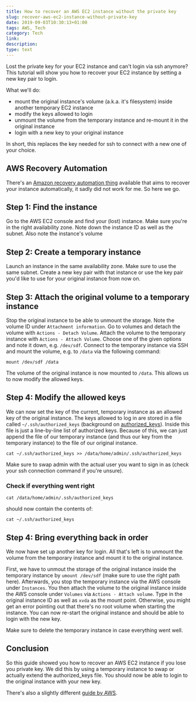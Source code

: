 ```yaml
---
title: How to recover an AWS EC2 instance without the private key
slug: recover-aws-ec2-instance-without-private-key
date: 2019-09-03T10:30:13+01:00
tags: AWS, Tech
category: Tech
link:
description:
type: text
---
```


Lost the private key for your EC2 instance and can't login via ssh anymore?
This tutorial will show you how to recover your EC2 instance by setting a new key pair to login.

What we'll do:

- mount the original instance's volume (a.k.a. it's filesystem) inside another temporary EC2 instance
- modify the keys allowed to login
- unmount the volume from the temporary instance and re-mount it in the original instance
- login with a new key to your original instance

In short, this replaces the key needed for ssh to connect with a new one of your choice.

## AWS Recovery Automation

There's an [Amazon recovery automation thing](https://aws.amazon.com/premiumsupport/knowledge-center/recover-access-lost-key-pair/) available that aims to recover your instance automatically,
it sadly did not work for me.
So here we go.

## Step 1: Find the instance

Go to the AWS EC2 console and find your (lost) instance.
Make sure you're in the right availability zone.
Note down the instance ID as well as the subnet.
Also note the instance's volume

## Step 2: Create a temporary instance

Launch an instance in the same availability zone.
Make sure to use the same subnet.
Create a new key pair with that instance
or use the key pair you'd like to use for your original instance from now on.

## Step 3: Attach the original volume to a temporary instance

Stop the original instance to be able to unmount the storage.
Note the volume ID under `Attachment information`.
Go to volumes and detach the volume with `Actions - Detach Volume`.
Attach the volume to the temporary instance with `Actions - Attach Volume`.
Choose one of the given options and note it down, e.g. `/dev/sdf`.
Connect to the temporary instance via SSH and mount the volume, e.g. to `/data` via the following command:

```text
mount /dev/sdf /data
```

The volume of the original instance is now mounted to `/data`.
This allows us to now modify the allowed keys.

## Step 4: Modify the allowed keys

We can now set the key of the current, temporary instance as an allowed key of the original instance.
The keys allowed to log in are stored in a file called `~/.ssh/authorized_keys` (background on [authorized_keys](https://www.ssh.com/ssh/authorized_keys/)).
Inside this file is just a line-by-line list of authorized keys.
Because of this, we can just append the file of our temporary instance (and thus our key from the temporary instance)
to the file of our original instance.

```text
cat ~/.ssh/authorized_keys >> /data/home/admin/.ssh/authorized_keys
```

Make sure to swap admin with the actual user you want to sign in as (check your ssh connection command if you're unsure).

### Check if everything went right

```text
cat /data/home/admin/.ssh/authorized_keys
```

should now contain the contents of:

```text
cat ~/.ssh/authorized_keys
```

## Step 4: Bring everything back in order

We now have set up another key for login.
All that's left is to unmount the volume from the temporary instance and mount it to the original instance.

First, we have to unmout the storage of the original instance inside the temporary instance by
`umount /dev/sdf` (make sure to use the right path here).
Afterwards, you stop the temporary instance via the AWS console under `Instances`.
You then attach the volume to the original instance inside the AWS console under `Volumes` via `Actions - Attach volume`.
Type in the original instance ID as well as `xvda` as the mount point.
Otherwise, you might get an error pointing out that there's no root volume when starting the instance.
You can now re-start the original instance and should be able to login with the new key.

Make sure to delete the temporary instance in case everything went well.

## Conclusion

So this guide showed you how to recover an AWS EC2 instance if you lose you private key.
We did this by using a temporary instance to swap or actually extend the authorized_keys file.
You should now be able to login to the original instance with your new key.

There's also a slightly different [guide by AWS](https://docs.aws.amazon.com/AWSEC2/latest/UserGuide/ec2-key-pairs.html#replacing-lost-key-pair).
